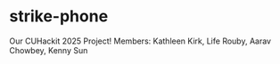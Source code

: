 # strike-phone

Our CUHackit 2025 Project!
Members:
Kathleen Kirk, Life Rouby, Aarav Chowbey, Kenny Sun
